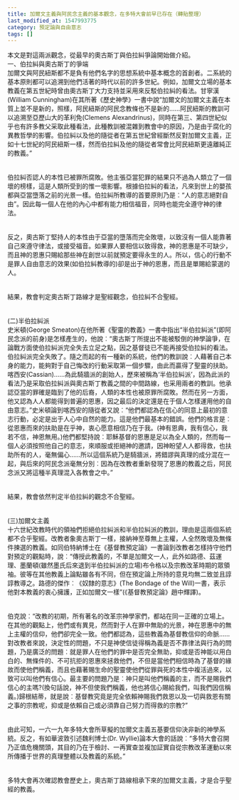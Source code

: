 ```yaml
---
title: 加爾文主義與阿民念主義的基本觀念，在多特大會前早已存在（轉貼整理）
last_modified_at: 1547993775
category: 預定論與自由意志
tags: []
---
```


本文是對這兩派觀念，從最早的奧古斯丁與伯拉糾爭論開始做介紹。<br><!--more-->一、伯拉糾與奧古斯丁的爭端<br>加爾文與阿民紐斯都不是負有他們名字的思想系統中基本概念的首創者。二系統的基本原則都可以追溯到他們活著的時代以前的許多世紀。例如，加爾文立場的基本教義在第五世紀時曾由奧古斯丁大力支持並采用來反駁伯拉糾的看法。甘寧漢(William Cunningham)在其所著《歷史神學》一書中說“加爾文的加爾文主義在本質上並不是新的，照樣，阿民紐斯的阿民念教條也不是新的……阿民紐斯的教訓可以追溯至亞歷山大的革利免(Clemens Alexandrinus)，同時在第三、第四世紀似乎也有許多教父采取此種看法，此種教訓被混雜到教會中的原因，乃是由于腐化的異教哲學的影響。伯拉糾以及他的隨從者在第五世紀曾經斷然反對加爾文主義，正如十七世紀的阿民紐斯一樣，然而伯拉糾及他的隨從者常會比阿民紐斯更遠離純正的教義。”<br><br><br>伯拉糾否認人的本性已被罪所腐敗。他主張亞當犯罪的結果只不過為人類立了一個壞的榜樣，這是人類所受到的惟一壞影響。根據伯拉糾的看法，凡來到世上的嬰孩都與亞當墮落之前的光景一樣。伯拉糾所教導的首要原則乃是︰“人的意志絕對自由”。因此每一個人在他的內心中都有能力相信福音，同時也能完全遵守神的律法。<br><br><br>反之，奧古斯丁堅持人的本性由于亞當的墮落而完全敗壞，以致沒有一個人能靠著自己來遵守律法，或接受福音。如果罪人要相信以致得救，神的恩惠是不可缺少，而且神的恩惠只賜給那些神在創世以前就預定要得永生的人。所以，信心的行動不是罪人自由意志的效果(如伯拉糾教導的)卻是出于神的恩惠，而且是單賜給蒙選的人。<br><br><br>結果，教會判定奧古斯丁路線才是聖經觀念，伯拉糾不合聖經。<br><br><br>(二)半伯拉糾派<br>史米頓(George Smeaton)在他所著《聖靈的教義》一書中指出“半伯拉糾派”(即阿民念派的前身)是怎樣產生的，他說︰“奧古斯丁所提出不能被駁倒的神學論爭，在論戰方面使伯拉糾派完全失去立足之點，因之基督徒已不能再接受伯拉糾的看法。伯拉糾派完全失敗了。隨之而起的有一種新的系統，他們的教訓說︰人藉著自己本身的能力，能夠對于自己悔改的行動采取第一個步驟，由此而贏得了聖靈的扶助。喀西安(Cassian)……為此騎牆派的創始人，歷來被稱為‘半伯拉糾派’，因為此派的看法乃是采取伯拉糾派與奧古斯丁教義之間的中間路線，也采用兩者的教訓。他承認亞當的罪確是臨到了他的后裔，人類的本性也被原罪所腐敗。然而在另一方面，他又認為人人都能得到普遍的恩惠，因之最后的決定還是在于個人怎樣運用他的自由意志。”史米頓論到喀西安的隨從者又說︰“他們都認為在信心的同意上最初的意志行動，必定是出于人心中自然的能力。這是他們最基本的錯誤。他們的格言是︰從恩惠而來的扶助是在乎神，衷心愿意相信乃在于我。(神有恩典，我有信心，我若不信，神恩無用。)他們都堅持說︰耶穌基督的恩惠是足以為全人類的，然而每一個人必須按照他自己的意志，來順服或拒絕神的邀請，因神盼望人人都得救，也扶助所有的人，毫無偏心……所以這個系統乃是騎牆派，將錯謬與真理的成分混在一起，與后來的阿民念派毫無分別︰因為在改教者重新發現了恩惠的教義之后，阿民念派又將這種半真理混入各教會之中。”<br><br><br>結果，教會依然判定半伯拉糾的觀念不合聖經。<br><br><br>(三)加爾文主義<br>十六世紀改教時代的領袖們拒絕伯拉糾派和半伯拉糾派的教訓，理由是這兩個系統都不合乎聖經。改教者象奧古斯丁一樣，接納神至尊無上主權，人全然敗壞及無條件揀選的教義。如同伯特納博士在《基督教預定論》一書論到改教者怎樣持守他們對預定的觀點時，說︰“傳授此教義的，不單是加爾文一人，此外如路德、茲運理、墨蘭頓(雖然墨氏后來退到半伯拉糾派的立場)布令格以及宗教改革時期的眾領袖。彼等在其他教義上論點雖各有不同，但在預定論上所持的意見均無二致並且諄諄教導之。路德的傑作︰《奴隸的意志》(The Bondage of the Will)一書，表示他對本教義的衷心擁護，正如加爾文一樣”(《基督教預定論》趙中輝譯)。<br><br><br>伯克說︰“改教的初期，所有著名的改革宗神學家們，都站在同一正確的立場上。在其他的觀點上，他們或有異見，然而對于人在罪中無助的光景，神在恩惠中的無上主權的信仰，他們卻完全一致。他們都認為，這些教義為基督教信仰的命脈……對改教者來說，決定性的問題，不只是神使信徒得稱為義是否不靠律法與行為的問題，乃是廣泛的問題︰就是罪人在他們的罪中是否完全無助，抑或是否神能以用白白的、無條件的、不可抗拒的恩惠來拯救他們，不但是當他們相信時為了基督的緣故而使他們稱義，而且也藉著賜生命的聖靈使他們從罪與死的本性中複活過來，以致可以叫他們有信心。最主要的問題乃是︰神只是叫他們稱義的主，而不是賜我們信心的主嗎?(換句話說，神不但使我們稱義，他也將信心賜給我們，叫我們因信稱義。)歸根結蒂，就是說︰基督教究竟是完全依賴神賜我們救恩以及一切與救恩有關之事的宗教呢，抑或是依賴自己或必須靠自己努力而得救的宗教?”<br><br><br>由此可知，一六一九年多特大會所草擬的加爾文主義五基要信仰決非新的神學系統。反之，有如華波敦引述魏利博士(Dr. Wyllie)論本大會的話說︰“多特大會召開乃正值危機關頭，其目的乃在于檢討、一再實查並複加証實自從宗教改革運動以來所傳播于世界的真理整體以及教義的系統。”<br><br><br>多特大會再次確認教會歷史上，奧古斯丁路線相承下來的加爾文主義，才是合乎聖經的教義。<br><br>
